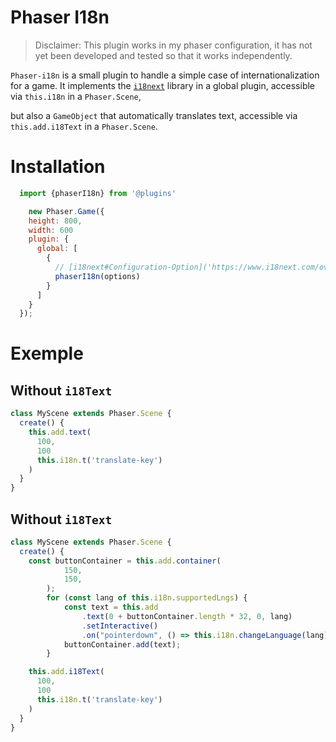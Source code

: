 # Phaser I18n

> Disclaimer: This plugin works in my phaser configuration, it has not yet been developed and tested so that it works independently.   

`Phaser-i18n` is a small plugin to handle a simple case of internationalization for a game.
It implements the [`i18next`](https://www.i18next.com/) library in a global plugin, accessible via `this.i18n` in a `Phaser.Scene`,

but also a `GameObject` that automatically translates text, accessible via `this.add.i18Text` in a `Phaser.Scene`.

# Installation

```js
  import {phaserI18n} from '@plugins'

	new Phaser.Game({
    height: 800,
    width: 600
    plugin: {
      global: [
        {
          // [i18next#Configuration-Option]('https://www.i18next.com/overview/configuration-options')
          phaserI18n(options)
        }
      ]
    }
  });
```

# Exemple

## Without `i18Text`
```js
class MyScene extends Phaser.Scene {
  create() {
    this.add.text(
      100,
      100
      this.i18n.t('translate-key')
    )
  }
}
```

## Without `i18Text`
```js
class MyScene extends Phaser.Scene {
  create() {
    const buttonContainer = this.add.container(
			150,
			150,
		);
		for (const lang of this.i18n.supportedLngs) {
			const text = this.add
				.text(0 + buttonContainer.length * 32, 0, lang)
				.setInteractive()
				.on("pointerdown", () => this.i18n.changeLanguage(lang));
			buttonContainer.add(text);
		}

    this.add.i18Text(
      100,
      100
      this.i18n.t('translate-key')
    )
  }
}

```